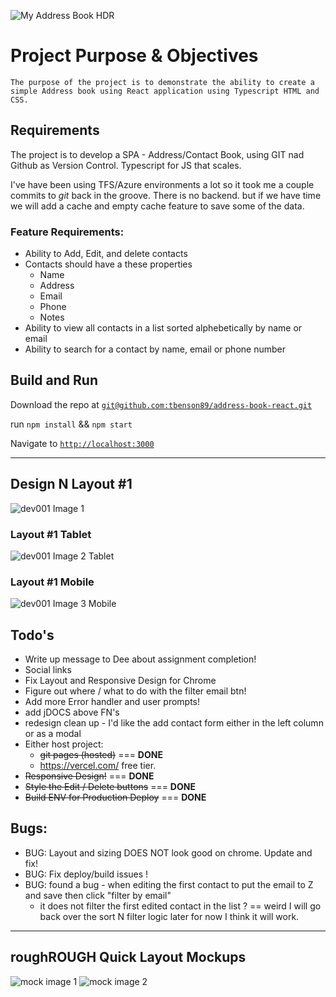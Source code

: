 ![My Address Book HDR](https://media.discordapp.net/attachments/703574209904771162/983391322591342601/unknown.png)


# Project Purpose & Objectives

    The purpose of the project is to demonstrate the ability to create a simple Address book using React application using Typescript HTML and CSS.


## Requirements 

The project is to develop a SPA - Address/Contact Book, using GIT nad Github as Version Control. Typescript for JS that scales. 

I've have been using TFS/Azure environments a lot so it took me a couple commits to *git* back in the groove. There is no backend. but if we have time we will add a cache and empty cache feature to save some of the data. 


 ### Feature Requirements: 

- Ability to Add, Edit, and delete contacts
- Contacts should have a these properties
    - Name
    - Address
    - Email
    - Phone
    - Notes
- Ability to view all contacts in a list sorted alphebetically by name or email
- Ability to search for a contact by name, email or phone number


## Build and Run

Download the repo at [`git@github.com:tbenson89/address-book-react.git`](`git@github.com:tbenson89/address-book-react.git`)

run `npm install` && `npm start`

Navigate to [`http://localhost:3000`](http://localhost:3000)

-----

## Design N Layout #1

![dev001 Image 1](https://media.discordapp.net/attachments/703574209904771162/983173210403143701/unknown.png?width=950&height=676)

### Layout #1 Tablet

![dev001 Image 2 Tablet](https://media.discordapp.net/attachments/703574209904771162/983484708585341009/address-book-react-v3-tablet.png?width=298&height=676)

### Layout #1 Mobile

![dev001 Image 3 Mobile](https://media.discordapp.net/attachments/703574209904771162/983485599623295006/address-book-react-v3-mbl.png?width=156&height=676)


## Todo's 

- Write up message to Dee about assignment completion!
- Social links
- Fix Layout and Responsive Design for Chrome
- Figure out where / what to do with the filter email btn!
- Add more Error handler and user prompts!
- add jDOCS above FN's 
- redesign clean up - I'd like the add contact form either in the left column or as a modal
- Either host project: 
    - ~~git pages (hosted)~~ === **DONE**
    - https://vercel.com/ free tier. 
- ~~Responsive Design!~~ === **DONE**
- ~~Style the Edit / Delete buttons~~ === **DONE**
- ~~Build ENV for Production Deploy~~ === **DONE**

## Bugs: 
- BUG: Layout and sizing DOES NOT look good on chrome. Update and fix!
- BUG: Fix deploy/build issues !
- BUG: found a bug - when editing the first contact to put the email to Z and save then click "filter by email" 
    - it does not filter the first edited contact in the list ? == weird I will go back over the sort N filter logic later for now I think it will work. 

----------


## roughROUGH Quick Layout Mockups

![mock image 1](https://media.discordapp.net/attachments/703574209904771162/982770344387567706/20220604_161743.jpg?width=1059&height=676) 
![mock image 2](https://cdn.discordapp.com/attachments/703574209904771162/982770344676966430/20220604_161802.jpg) 



